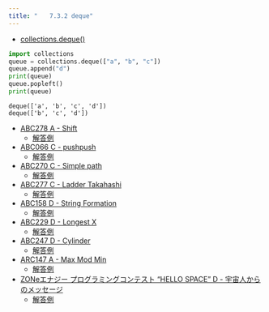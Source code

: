 ```yaml
---
title: "　　7.3.2 deque"
---
```


* [collections.deque()](https://docs.python.org/ja/3/library/collections.html#collections.deque)

```python:サンプルコード：sample_566.py
import collections
queue = collections.deque(["a", "b", "c"])
queue.append("d")
print(queue)
queue.popleft()
print(queue)
```

```text:実行結果
deque(['a', 'b', 'c', 'd'])
deque(['b', 'c', 'd'])
```

- [ABC278 A - Shift](https://atcoder.jp/contests/abc278/tasks/abc278_a)
    - [解答例](https://atcoder.jp/contests/abc278/submissions/36932522)
- [ABC066 C - pushpush](https://atcoder.jp/contests/abc066/tasks/arc077_a)
    - [解答例](https://atcoder.jp/contests/abc066/submissions/14452926)
- [ABC270 C - Simple path](https://atcoder.jp/contests/abc270/tasks/abc270_c)
    - [解答例](https://atcoder.jp/contests/abc270/submissions/37525534)
- [ABC277 C - Ladder Takahashi](https://atcoder.jp/contests/abc277/tasks/abc277_c)
    - [解答例](https://atcoder.jp/contests/abc277/submissions/36455845)
- [ABC158 D - String Formation](https://atcoder.jp/contests/abc158/tasks/abc158_d)
    - [解答例](https://atcoder.jp/contests/abc158/submissions/14452351)
- [ABC229 D - Longest X](https://atcoder.jp/contests/abc229/tasks/abc229_d)
    - [解答例](https://atcoder.jp/contests/abc229/submissions/31248138)
- [ABC247 D - Cylinder](https://atcoder.jp/contests/abc247/tasks/abc247_d)
    - [解答例](https://atcoder.jp/contests/abc247/submissions/30965828)
- [ARC147 A - Max Mod Min](https://atcoder.jp/contests/arc147/tasks/arc147_a)
    - [解答例](https://atcoder.jp/contests/arc147/submissions/34959003)
- [ZONeエナジー プログラミングコンテスト “HELLO SPACE” D - 宇宙人からのメッセージ](https://atcoder.jp/contests/zone2021/tasks/zone2021_d)
    - [解答例](https://atcoder.jp/contests/zone2021/submissions/38576797)